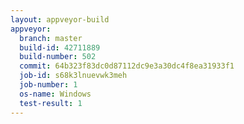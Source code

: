 ```yaml
---
layout: appveyor-build
appveyor:
  branch: master
  build-id: 42711889
  build-number: 502
  commit: 64b323f83dc0d87112dc9e3a30dc4f8ea31933f1
  job-id: s68k3lnuevwk3meh
  job-number: 1
  os-name: Windows
  test-result: 1
---
```

